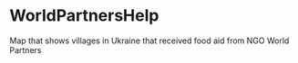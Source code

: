 # WorldPartnersHelp
Map that shows villages in Ukraine that received food aid from NGO World Partners 
